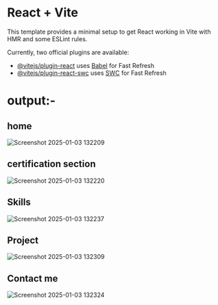 # React + Vite
This template provides a minimal setup to get React working in Vite with HMR and some ESLint rules.

Currently, two official plugins are available:

- [@vitejs/plugin-react](https://github.com/vitejs/vite-plugin-react/blob/main/packages/plugin-react/README.md) uses [Babel](https://babeljs.io/) for Fast Refresh
- [@vitejs/plugin-react-swc](https://github.com/vitejs/vite-plugin-react-swc) uses [SWC](https://swc.rs/) for Fast Refresh

output:-
========

home
----
![Screenshot 2025-01-03 132209](https://github.com/user-attachments/assets/ddc16e96-90ac-4e1a-83d6-8edc9f9f3727)

certification section
-----------------------
![Screenshot 2025-01-03 132220](https://github.com/user-attachments/assets/7cbd910d-41c3-4618-8dee-01703d5e82fc)

Skills
-------
![Screenshot 2025-01-03 132237](https://github.com/user-attachments/assets/63b82542-9c8e-4f7f-8e1c-c57aeba665a6)

Project
--------
![Screenshot 2025-01-03 132309](https://github.com/user-attachments/assets/88d4ff13-b92f-4ff8-bd97-4d0a3d05628e)

Contact me
-----------
![Screenshot 2025-01-03 132324](https://github.com/user-attachments/assets/1e5a9d96-42f4-45ca-b2c3-2110b975fbdb)



